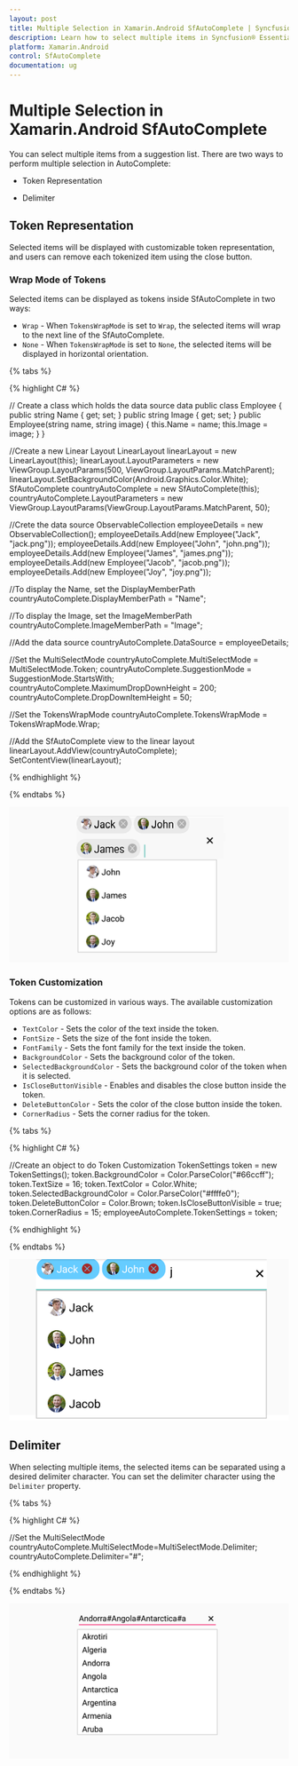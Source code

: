 ```yaml
---
layout: post
title: Multiple Selection in Xamarin.Android SfAutoComplete | Syncfusion®
description: Learn how to select multiple items in Syncfusion® Essential® Xamarin.Android SfAutoComplete Control, its elements, and more.
platform: Xamarin.Android
control: SfAutoComplete
documentation: ug
---
```


# Multiple Selection in Xamarin.Android SfAutoComplete

You can select multiple items from a suggestion list. There are two ways to perform multiple selection in AutoComplete:

* Token Representation

* Delimiter

## Token Representation

Selected items will be displayed with customizable token representation, and users can remove each tokenized item using the close button.

### Wrap Mode of Tokens

Selected items can be displayed as tokens inside SfAutoComplete in two ways:

* `Wrap` - When `TokensWrapMode` is set to `Wrap`, the selected items will wrap to the next line of the SfAutoComplete.
* `None` - When `TokensWrapMode` is set to `None`, the selected items will be displayed in horizontal orientation.

{% tabs %}

{% highlight C# %}

// Create a class which holds the data source data
public class Employee
{
public string Name { get; set; }
public string Image { get; set; }
public Employee(string name, string image)
{
this.Name = name;
this.Image = image;
}
}

//Create a new Linear Layout
LinearLayout linearLayout = new LinearLayout(this);
linearLayout.LayoutParameters = new ViewGroup.LayoutParams(500, ViewGroup.LayoutParams.MatchParent);
linearLayout.SetBackgroundColor(Android.Graphics.Color.White);
SfAutoComplete countryAutoComplete = new SfAutoComplete(this);
countryAutoComplete.LayoutParameters = new ViewGroup.LayoutParams(ViewGroup.LayoutParams.MatchParent, 50);

//Crete the data source
ObservableCollection<Employee> employeeDetails = new ObservableCollection<Employee>();
employeeDetails.Add(new Employee("Jack", "jack.png"));
employeeDetails.Add(new Employee("John", "john.png"));
employeeDetails.Add(new Employee("James", "james.png"));
employeeDetails.Add(new Employee("Jacob", "jacob.png"));
employeeDetails.Add(new Employee("Joy", "joy.png"));

//To display the Name, set the DisplayMemberPath
countryAutoComplete.DisplayMemberPath = "Name";

//To display the Image, set the ImageMemberPath
countryAutoComplete.ImageMemberPath = "Image";

//Add the data source
countryAutoComplete.DataSource = employeeDetails;

//Set the MultiSelectMode
countryAutoComplete.MultiSelectMode = MultiSelectMode.Token;
countryAutoComplete.SuggestionMode = SuggestionMode.StartsWith;
countryAutoComplete.MaximumDropDownHeight = 200;
countryAutoComplete.DropDownItemHeight = 50;

//Set the TokensWrapMode
countryAutoComplete.TokensWrapMode = TokensWrapMode.Wrap;

//Add the SfAutoComplete view to the linear layout
linearLayout.AddView(countryAutoComplete);
SetContentView(linearLayout);

	
{% endhighlight %}

{% endtabs %}

![Xamarin.Android SfAutoComplete token representation](images/TokenRepresentationWrap.png)

### Token Customization

Tokens can be customized in various ways. The available customization options are as follows:
* `TextColor` - Sets the color of the text inside the token.
* `FontSize` - Sets the size of the font inside the token.
* `FontFamily` - Sets the font family for the text inside the token.
* `BackgroundColor` - Sets the background color of the token.
* `SelectedBackgroundColor` - Sets the background color of the token when it is selected.
* `IsCloseButtonVisible` - Enables and disables the close button inside the token.
* `DeleteButtonColor` - Sets the color of the close button inside the token.
* `CornerRadius` - Sets the corner radius for the token.

{% tabs %}

{% highlight C# %}

//Create an object to do Token Customization 
TokenSettings token = new TokenSettings();
token.BackgroundColor = Color.ParseColor("#66ccff");
token.TextSize = 16;
token.TextColor = Color.White;
token.SelectedBackgroundColor = Color.ParseColor("#ffffe0");
token.DeleteButtonColor = Color.Brown;
token.IsCloseButtonVisible = true;
token.CornerRadius = 15;
employeeAutoComplete.TokenSettings = token;
	 
{% endhighlight %}

{% endtabs %}

![Xamarin.Android SfAutoComplete Token Customization](images/TokenRepresentation.png)

## Delimiter

When selecting multiple items, the selected items can be separated using a desired delimiter character. You can set the delimiter character using the `Delimiter` property.

{% tabs %}

{% highlight C# %}

//Set the MultiSelectMode
countryAutoComplete.MultiSelectMode=MultiSelectMode.Delimiter;
countryAutoComplete.Delimiter="#";
	 
{% endhighlight %}

{% endtabs %}
	
![Xamarin.Android SfAutoComplete Delimiter](images/delimiter.png)
	





